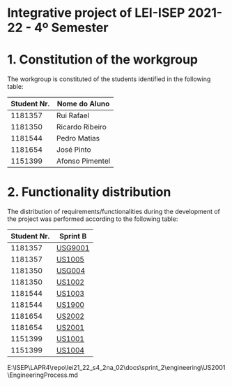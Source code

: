# Integrative project of LEI-ISEP 2021-22 - 4º Semester

# 1. Constitution of the workgroup

The workgroup is constituted of the students identified in the following table:

| Student Nr.	   | Nome do Aluno			    |
|--------------|------------------------------|
| 1181357  | Rui Rafael             |
| 1181350 | Ricardo Ribeiro             |
| 1181544  | Pedro Matias             |
| 1181654 | José Pinto             |
| 1151399  | Afonso Pimentel           |


# 2. Functionality distribution ###

The distribution of requirements/functionalities during the development of the project was performed according to the following table:

| Student Nr.	| Sprint B | 
|------------|----------|
| 1181357 | [USG9001](../engineering/USG9001/EngineeringProcess.md)|
| 1181357 | [US1005](../engineering/US1005/EngineeringProcess.md)| 
| 1181350 | [USG004](../engineering/USG004/EngineeringProcess.md)| 
| 1181350 | [US1002](../engineering/US1002/EngineeringProcess.md)| 
| 1181544 | [US1003](../engineering/US1003/EngineeringProcess.md)| 
| 1181544 | [US1900](../engineering/US1900/EngineeringProcess.md)| 
| 1181654 | [US2002](../engineering/US2002/EngineeringProcess.md)| 
| 1181654 | [US2001](../engineering/US2001/EngineeringProcess.md)| 
| 1151399 | [US1001](../engineering/US1001/EngineeringProcess.md)|
| 1151399 | [US1004](../engineering/US1004/EngineeringProcess.md)|


E:\ISEP\LAPR4\repo\lei21_22_s4_2na_02\docs\sprint_2\engineering\US2001\EngineeringProcess.md